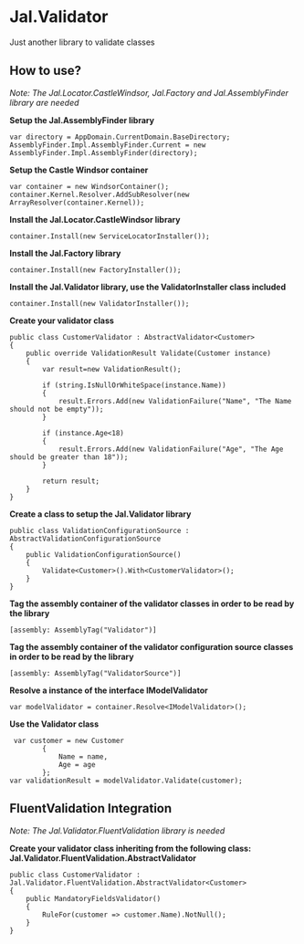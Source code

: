# Jal.Validator
Just another library to validate classes

## How to use?

*Note: The Jal.Locator.CastleWindsor, Jal.Factory and Jal.AssemblyFinder library are needed*

**Setup the Jal.AssemblyFinder library**

	var directory = AppDomain.CurrentDomain.BaseDirectory;
	AssemblyFinder.Impl.AssemblyFinder.Current = new AssemblyFinder.Impl.AssemblyFinder(directory);
	
**Setup the Castle Windsor container**

	var container = new WindsorContainer();
	container.Kernel.Resolver.AddSubResolver(new ArrayResolver(container.Kernel));

**Install the Jal.Locator.CastleWindsor library**

	container.Install(new ServiceLocatorInstaller());

**Install the Jal.Factory library**

	container.Install(new FactoryInstaller());
	
**Install the Jal.Validator library, use the ValidatorInstaller class included**

	container.Install(new ValidatorInstaller());

**Create your validator class**

	public class CustomerValidator : AbstractValidator<Customer>
    {
        public override ValidationResult Validate(Customer instance)
        {
            var result=new ValidationResult();

            if (string.IsNullOrWhiteSpace(instance.Name))
            {
                result.Errors.Add(new ValidationFailure("Name", "The Name should not be empty"));
            }

            if (instance.Age<18)
            {
                result.Errors.Add(new ValidationFailure("Age", "The Age should be greater than 18"));
            }

            return result;
        }
    }

**Create a class to setup the Jal.Validator library**

    public class ValidationConfigurationSource : AbstractValidationConfigurationSource
    {
        public ValidationConfigurationSource()
        {
            Validate<Customer>().With<CustomerValidator>();
        }
    }
	
**Tag the assembly container of the validator classes in order to be read by the library**

	[assembly: AssemblyTag("Validator")]

**Tag the assembly container of the validator configuration source classes in order to be read by the library**

	[assembly: AssemblyTag("ValidatorSource")]
	
**Resolve a instance of the interface IModelValidator**

	var modelValidator = container.Resolve<IModelValidator>();

**Use the Validator class**

	 var customer = new Customer
            {
                Name = name,
                Age = age
            };
    var validationResult = modelValidator.Validate(customer);
	
## FluentValidation Integration

*Note: The Jal.Validator.FluentValidation library is needed*

**Create your validator class inheriting from the following class: Jal.Validator.FluentValidation.AbstractValidator**

    public class CustomerValidator : Jal.Validator.FluentValidation.AbstractValidator<Customer>
    {
        public MandatoryFieldsValidator()
        {
            RuleFor(customer => customer.Name).NotNull();
        }
    }


